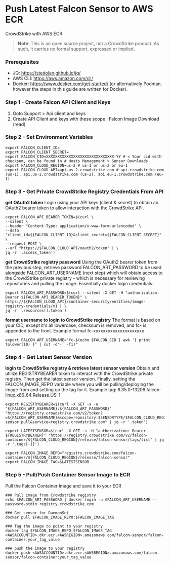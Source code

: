 # Push Latest Falcon Sensor to AWS ECR
CrowdStrike with AWS ECR

> **Note**: This is an open source project, not a CrowdStrike product. As such, it carries no formal support, expressed or implied.

### Prerequisites
- JQ: https://stedolan.github.io/jq/
- AWS CLI: https://aws.amazon.com/cli/
- Docker: https://www.docker.com/get-started/ (or alternatively Podman, however the steps in this guide are written for Docker).

### Step 1 - Create Falcon API Client and Keys

1. Goto Support > Api client and keys
2. Create API Client and keys with these scope :
Falcon Image Download (read)

### Step 2 - Set Environment Variables

```
export FALCON_CLIENT_ID=
export FALCON_CLIENT_SECRET=
export FALCON_CID=XXXXXXXXXXXXXXXXXXXXXXXXXXXXXX-YY # < Your cid with checksum, can be found in # Hosts Management > Sensor Downloads
export FALCON_CLOUD_REGION=us-2 # us-1 or us-2 or eu-1
export FALCON_CLOUD_API=api.us-2.crowdstrike.com # api.crowdstrike.com (us-1), api.us-2.crowdstrike.com (us-2), api.eu-1.crowdstrike.com (eu-1)
```
### Step 3 - Get Private CrowdStrike Registry Credentials From API

**get OAuth2 token**
Login using your API keys (client & secret) to obtain an OAuth2 bearer token to allow interaction with the CrowdStrike API.
```
export FALCON_API_BEARER_TOKEN=$(curl \
--silent \
--header "Content-Type: application/x-www-form-urlencoded" \
--data "client_id=${FALCON_CLIENT_ID}&client_secret=${FALCON_CLIENT_SECRET}" \
--request POST \
--url "https://$FALCON_CLOUD_API/oauth2/token" | \
jq -r '.access_token')
```

**get CrowdStrike registry password**
Using the OAuth2 bearer token from the previous step, retrieve password FALCON_ART_PASSWORD to be used alongside FALCON_ART_USERNAME (next step) which will obtain access to the CrowdStrike private registry - which is necessary for reviewing repositories and pulling the image. Essentially docker login credentials.
```
export FALCON_ART_PASSWORD=$(curl --silent -X GET -H "authorization: Bearer ${FALCON_API_BEARER_TOKEN}" \
https://${FALCON_CLOUD_API}/container-security/entities/image-registry-credentials/v1 | \
jq -r '.resources[].token')
```

**format username to login to CrowdStrike registry**
The format is based on your CID, except it's all lowercase, checksum is removed, and fc-  is appended to the front. Example format fc-xxxxxxxxxxxxxxxxxxxxx .
```
export FALCON_ART_USERNAME="fc-$(echo $FALCON_CID | awk '{ print tolower($0) }' | cut -d'-' -f1)"
```

### Step 4 - Get Latest Sensor Version

**login to CrowdStrike registry & retrieve latest sensor version**
Obtain and utilize REGISTRYBEARER token to interact with the CrowdStrike private registry. Then get the latest sensor version. Finally, setting the FALCON_IMAGE_REPO variable where you will be pulling/deploying the image from and setting up the tag for it.
Example tag: 6.35.0-13206.falcon-linux.x86_64.Release.US-1 
```
export REGISTRYBEARER=$(curl -X GET -s -u "${FALCON_ART_USERNAME}:${FALCON_ART_PASSWORD}" "https://registry.crowdstrike.com/v2/token?=${FALCON_ART_USERNAME}&scope=repository:$SENSORTYPE/$FALCON_CLOUD_REGION/release/falcon-sensor:pull&service=registry.crowdstrike.com" | jq -r '.token')
 
export LATESTSENSOR=$(curl -X GET -s -H "authorization: Bearer ${REGISTRYBEARER}" "https://registry.crowdstrike.com/v2/falcon-container/${FALCON_CLOUD_REGION}/release/falcon-sensor/tags/list" | jq -r '.tags[-1]')
 
export FALCON_IMAGE_REPO="registry.crowdstrike.com/falcon-container/${FALCON_CLOUD_REGION}/release/falcon-sensor"
export FALCON_IMAGE_TAG=$LATESTSENSOR
```

### Step 5 - Pull/Push Container Sensor Image to ECR

Pull the Falcon Container Image and save it to your ECR
```
### Pull image from Crowdstrike registry
echo $FALCON_ART_PASSWORD | docker login -u $FALCON_ART_USERNAME --password-stdin registry.crowdstrike.com
 
### Get sensor for DaemonSet
docker pull $FALCON_IMAGE_REPO:$FALCON_IMAGE_TAG
 
### Tag the image to point to your registry
docker tag $FALCON_IMAGE_REPO:$FALCON_IMAGE_TAG <AWSACCOUNTID>.dkr.ecr.<AWSREGION>.amazonaws.com/falcon-sensor/falcon-container:your_tag_value
 
### push the image to your registry
docker push <AWSACCOUNTID>.dkr.ecr.<AWSREGION>.amazonaws.com/falcon-sensor/falcon-container:your_tag_value
```
